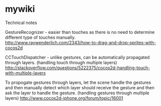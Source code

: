 mywiki
======

Technical notes

GestureRecognizer - easier than touches as there is no need to determine different type of touches manually.
http://www.raywenderlich.com/2343/how-to-drag-and-drop-sprites-with-cocos2d

CCTouchDispatcher - unlike gestures, can be automatically propagated through layers.
(handling touch through multiple layers)
http://stackoverflow.com/questions/5222375/cocos2d-handling-touch-with-multiple-layers


To propogate gestures through layers, let the scene handle the gestures and then manually detect which layer should receive the gesture and then ask the layer to handle the gesture.
(handling gestures through multiple layers)
http://www.cocos2d-iphone.org/forum/topic/16001


